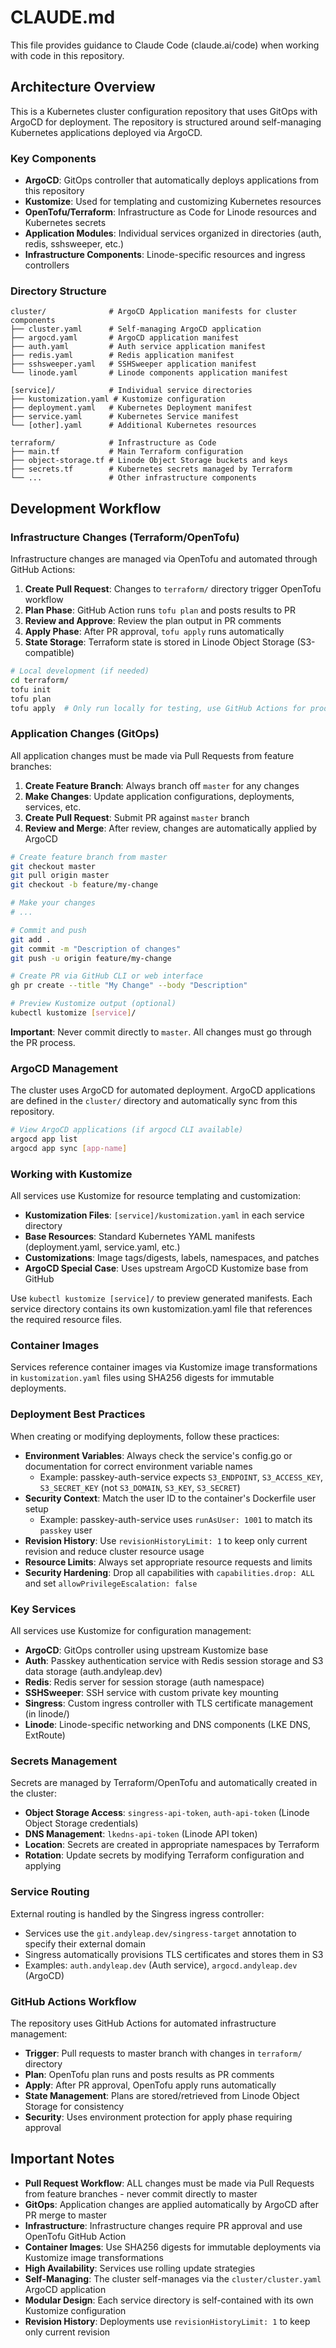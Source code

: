 # CLAUDE.md

This file provides guidance to Claude Code (claude.ai/code) when working with code in this repository.

## Architecture Overview

This is a Kubernetes cluster configuration repository that uses GitOps with ArgoCD for deployment. The repository is structured around self-managing Kubernetes applications deployed via ArgoCD.

### Key Components

- **ArgoCD**: GitOps controller that automatically deploys applications from this repository
- **Kustomize**: Used for templating and customizing Kubernetes resources
- **OpenTofu/Terraform**: Infrastructure as Code for Linode resources and Kubernetes secrets
- **Application Modules**: Individual services organized in directories (auth, redis, sshsweeper, etc.)
- **Infrastructure Components**: Linode-specific resources and ingress controllers

### Directory Structure

```
cluster/              # ArgoCD Application manifests for cluster components
├── cluster.yaml      # Self-managing ArgoCD application
├── argocd.yaml       # ArgoCD application manifest
├── auth.yaml         # Auth service application manifest
├── redis.yaml        # Redis application manifest
├── sshsweeper.yaml   # SSHSweeper application manifest
└── linode.yaml       # Linode components application manifest

[service]/            # Individual service directories
├── kustomization.yaml # Kustomize configuration
├── deployment.yaml   # Kubernetes Deployment manifest
├── service.yaml      # Kubernetes Service manifest
└── [other].yaml      # Additional Kubernetes resources

terraform/            # Infrastructure as Code
├── main.tf           # Main Terraform configuration
├── object-storage.tf # Linode Object Storage buckets and keys
├── secrets.tf        # Kubernetes secrets managed by Terraform
└── ...               # Other infrastructure components
```

## Development Workflow

### Infrastructure Changes (Terraform/OpenTofu)

Infrastructure changes are managed via OpenTofu and automated through GitHub Actions:

1. **Create Pull Request**: Changes to `terraform/` directory trigger OpenTofu workflow
2. **Plan Phase**: GitHub Action runs `tofu plan` and posts results to PR
3. **Review and Approve**: Review the plan output in PR comments
4. **Apply Phase**: After PR approval, `tofu apply` runs automatically
5. **State Storage**: Terraform state is stored in Linode Object Storage (S3-compatible)

```bash
# Local development (if needed)
cd terraform/
tofu init
tofu plan
tofu apply  # Only run locally for testing, use GitHub Actions for production
```

### Application Changes (GitOps)

All application changes must be made via Pull Requests from feature branches:

1. **Create Feature Branch**: Always branch off `master` for any changes
2. **Make Changes**: Update application configurations, deployments, services, etc.
3. **Create Pull Request**: Submit PR against `master` branch
4. **Review and Merge**: After review, changes are automatically applied by ArgoCD

```bash
# Create feature branch from master
git checkout master
git pull origin master
git checkout -b feature/my-change

# Make your changes
# ...

# Commit and push
git add .
git commit -m "Description of changes"
git push -u origin feature/my-change

# Create PR via GitHub CLI or web interface
gh pr create --title "My Change" --body "Description"

# Preview Kustomize output (optional)
kubectl kustomize [service]/
```

**Important**: Never commit directly to `master`. All changes must go through the PR process.

### ArgoCD Management

The cluster uses ArgoCD for automated deployment. ArgoCD applications are defined in the `cluster/` directory and automatically sync from this repository.

```bash
# View ArgoCD applications (if argocd CLI available)
argocd app list
argocd app sync [app-name]
```

### Working with Kustomize

All services use Kustomize for resource templating and customization:

- **Kustomization Files**: `[service]/kustomization.yaml` in each service directory
- **Base Resources**: Standard Kubernetes YAML manifests (deployment.yaml, service.yaml, etc.)
- **Customizations**: Image tags/digests, labels, namespaces, and patches
- **ArgoCD Special Case**: Uses upstream ArgoCD Kustomize base from GitHub

Use `kubectl kustomize [service]/` to preview generated manifests. Each service directory contains its own kustomization.yaml file that references the required resource files.

### Container Images

Services reference container images via Kustomize image transformations in `kustomization.yaml` files using SHA256 digests for immutable deployments.

### Deployment Best Practices

When creating or modifying deployments, follow these practices:

- **Environment Variables**: Always check the service's config.go or documentation for correct environment variable names
  - Example: passkey-auth-service expects `S3_ENDPOINT`, `S3_ACCESS_KEY`, `S3_SECRET_KEY` (not `S3_DOMAIN`, `S3_KEY`, `S3_SECRET`)
- **Security Context**: Match the user ID to the container's Dockerfile user setup
  - Example: passkey-auth-service uses `runAsUser: 1001` to match its `passkey` user
- **Revision History**: Use `revisionHistoryLimit: 1` to keep only current revision and reduce cluster resource usage
- **Resource Limits**: Always set appropriate resource requests and limits
- **Security Hardening**: Drop all capabilities with `capabilities.drop: ALL` and set `allowPrivilegeEscalation: false`

### Key Services

All services use Kustomize for configuration management:

- **ArgoCD**: GitOps controller using upstream Kustomize base
- **Auth**: Passkey authentication service with Redis session storage and S3 data storage (auth.andyleap.dev)
- **Redis**: Redis server for session storage (auth namespace)
- **SSHSweeper**: SSH service with custom private key mounting
- **Singress**: Custom ingress controller with TLS certificate management (in linode/)
- **Linode**: Linode-specific networking and DNS components (LKE DNS, ExtRoute)

### Secrets Management

Secrets are managed by Terraform/OpenTofu and automatically created in the cluster:
- **Object Storage Access**: `singress-api-token`, `auth-api-token` (Linode Object Storage credentials)
- **DNS Management**: `lkedns-api-token` (Linode API token)
- **Location**: Secrets are created in appropriate namespaces by Terraform
- **Rotation**: Update secrets by modifying Terraform configuration and applying

### Service Routing

External routing is handled by the Singress ingress controller:
- Services use the `git.andyleap.dev/singress-target` annotation to specify their external domain
- Singress automatically provisions TLS certificates and stores them in S3
- Examples: `auth.andyleap.dev` (Auth service), `argocd.andyleap.dev` (ArgoCD)

### GitHub Actions Workflow

The repository uses GitHub Actions for automated infrastructure management:

- **Trigger**: Pull requests to master branch with changes in `terraform/` directory
- **Plan**: OpenTofu plan runs and posts results as PR comments
- **Apply**: After PR approval, OpenTofu apply runs automatically
- **State Management**: Plans are stored/retrieved from Linode Object Storage for consistency
- **Security**: Uses environment protection for apply phase requiring approval

## Important Notes

- **Pull Request Workflow**: ALL changes must be made via Pull Requests from feature branches - never commit directly to master
- **GitOps**: Application changes are applied automatically by ArgoCD after PR merge to master
- **Infrastructure**: Infrastructure changes require PR approval and use OpenTofu GitHub Action
- **Container Images**: Use SHA256 digests for immutable deployments via Kustomize image transformations
- **High Availability**: Services use rolling update strategies
- **Self-Managing**: The cluster self-manages via the `cluster/cluster.yaml` ArgoCD application
- **Modular Design**: Each service directory is self-contained with its own Kustomize configuration
- **Revision History**: Deployments use `revisionHistoryLimit: 1` to keep only current revision